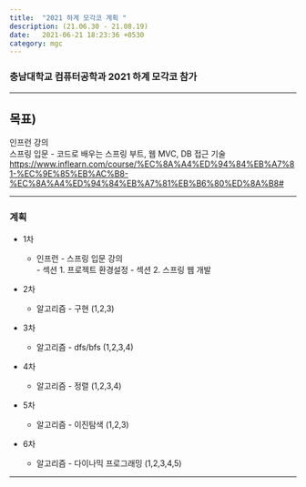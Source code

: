 ```yaml
---
title:  "2021 하계 모각코 계획 "
description: (21.06.30 - 21.08.19)
date:   2021-06-21 18:23:36 +0530
category: mgc
---
```

### 충남대학교 컴퓨터공학과 2021 하계 모각코 참가

---  

## 목표)
인프런 강의  
스프링 입문 - 코드로 배우는 스프링 부트, 웹 MVC, DB 접근 기술  
https://www.inflearn.com/course/%EC%8A%A4%ED%94%84%EB%A7%81-%EC%9E%85%EB%AC%B8-%EC%8A%A4%ED%94%84%EB%A7%81%EB%B6%80%ED%8A%B8#  

---  

### 계획

+ 1차
  - 인프런 - 스프링 입문 강의    
            - 섹션 1. 프로젝트 환경설정
            - 섹션 2. 스프링 웹 개발 

+ 2차
  - 알고리즘 - 구현 (1,2,3)

+ 3차 
  - 알고리즘 - dfs/bfs (1,2,3,4)

+ 4차 
  - 알고리즘 - 정렬 (1,2,3,4)

+ 5차
  - 알고리즘 - 이진탐색 (1,2,3) 

+ 6차
  - 알고리즘 - 다이나믹 프로그래밍 (1,2,3,4,5)

      
---       
